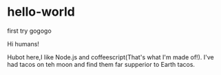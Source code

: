 # hello-world
first try
gogogo

Hi humans!

Hubot here,I like Node.js and coffeescript(That's what I'm made of!).
I've had tacos on teh moon and find them far supperior to Earth tacos.
